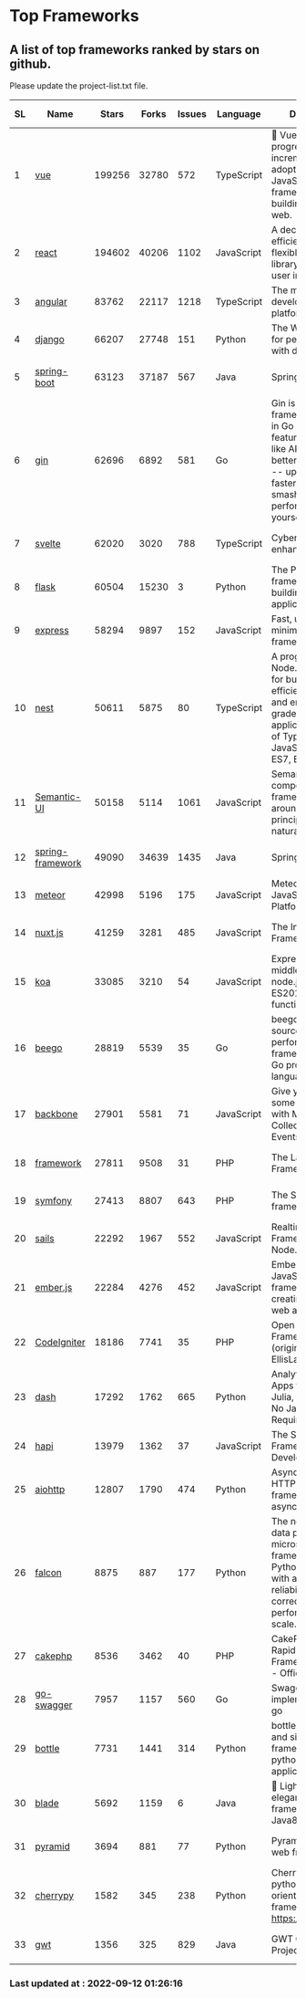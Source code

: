 # Top Frameworks
## A list of top frameworks ranked by stars on github.  
Please update the project-list.txt file.

| SL| Name  | Stars| Forks| Issues | Language | Description | Last Commit |
| --| ------| -----| ---- | ------ | -------- | ----------- | ----------- |
| 1 | [vue](https://github.com/vuejs/vue) | 199256 | 32780 | 572 | TypeScript | 🖖 Vue.js is a progressive, incrementally-adoptable JavaScript framework for building UI on the web. | 2022-09-01 06:31:31 |
| 2 | [react](https://github.com/facebook/react) | 194602 | 40206 | 1102 | JavaScript | A declarative, efficient, and flexible JavaScript library for building user interfaces. | 2022-09-10 01:19:28 |
| 3 | [angular](https://github.com/angular/angular) | 83762 | 22117 | 1218 | TypeScript | The modern web developer’s platform | 2022-09-09 21:27:16 |
| 4 | [django](https://github.com/django/django) | 66207 | 27748 | 151 | Python | The Web framework for perfectionists with deadlines. | 2022-09-09 11:51:47 |
| 5 | [spring-boot](https://github.com/spring-projects/spring-boot) | 63123 | 37187 | 567 | Java | Spring Boot | 2022-09-10 14:24:29 |
| 6 | [gin](https://github.com/gin-gonic/gin) | 62696 | 6892 | 581 | Go | Gin is a HTTP web framework written in Go (Golang). It features a Martini-like API with much better performance -- up to 40 times faster. If you need smashing performance, get yourself some Gin. | 2022-09-01 02:21:27 |
| 7 | [svelte](https://github.com/sveltejs/svelte) | 62020 | 3020 | 788 | TypeScript | Cybernetically enhanced web apps | 2022-09-11 19:30:02 |
| 8 | [flask](https://github.com/pallets/flask) | 60504 | 15230 | 3 | Python | The Python micro framework for building web applications. | 2022-09-11 13:33:56 |
| 9 | [express](https://github.com/expressjs/express) | 58294 | 9897 | 152 | JavaScript | Fast, unopinionated, minimalist web framework for node. | 2022-08-20 01:12:14 |
| 10 | [nest](https://github.com/nestjs/nest) | 50611 | 5875 | 80 | TypeScript | A progressive Node.js framework for building efficient, scalable, and enterprise-grade server-side applications on top of TypeScript & JavaScript (ES6, ES7, ES8) 🚀 | 2022-09-09 06:26:36 |
| 11 | [Semantic-UI](https://github.com/Semantic-Org/Semantic-UI) | 50158 | 5114 | 1061 | JavaScript | Semantic is a UI component framework based around useful principles from natural language. | 2018-10-21 20:59:02 |
| 12 | [spring-framework](https://github.com/spring-projects/spring-framework) | 49090 | 34639 | 1435 | Java | Spring Framework | 2022-09-11 21:33:39 |
| 13 | [meteor](https://github.com/meteor/meteor) | 42998 | 5196 | 175 | JavaScript | Meteor, the JavaScript App Platform | 2022-09-05 13:12:55 |
| 14 | [nuxt.js](https://github.com/nuxt/nuxt.js) | 41259 | 3281 | 485 | JavaScript | The Intuitive Vue(2) Framework | 2022-09-05 13:31:52 |
| 15 | [koa](https://github.com/koajs/koa) | 33085 | 3210 | 54 | JavaScript | Expressive middleware for node.js using ES2017 async functions | 2022-07-13 16:11:33 |
| 16 | [beego](https://github.com/beego/beego) | 28819 | 5539 | 35 | Go | beego is an open-source, high-performance web framework for the Go programming language. | 2022-07-30 08:03:02 |
| 17 | [backbone](https://github.com/jashkenas/backbone) | 27901 | 5581 | 71 | JavaScript | Give your JS App some Backbone with Models, Views, Collections, and Events | 2022-08-23 08:30:45 |
| 18 | [framework](https://github.com/laravel/framework) | 27811 | 9508 | 31 | PHP | The Laravel Framework. | 2022-09-09 18:45:42 |
| 19 | [symfony](https://github.com/symfony/symfony) | 27413 | 8807 | 643 | PHP | The Symfony PHP framework | 2022-09-11 15:09:35 |
| 20 | [sails](https://github.com/balderdashy/sails) | 22292 | 1967 | 552 | JavaScript | Realtime MVC Framework for Node.js | 2022-09-02 20:00:35 |
| 21 | [ember.js](https://github.com/emberjs/ember.js) | 22284 | 4276 | 452 | JavaScript | Ember.js - A JavaScript framework for creating ambitious web applications | 2022-09-07 14:38:29 |
| 22 | [CodeIgniter](https://github.com/bcit-ci/CodeIgniter) | 18186 | 7741 | 35 | PHP | Open Source PHP Framework (originally from EllisLab) | 2022-06-27 19:12:41 |
| 23 | [dash](https://github.com/plotly/dash) | 17292 | 1762 | 665 | Python | Analytical Web Apps for Python, R, Julia, and Jupyter. No JavaScript Required. | 2022-09-08 16:32:07 |
| 24 | [hapi](https://github.com/hapijs/hapi) | 13979 | 1362 | 37 | JavaScript | The Simple, Secure Framework Developers Trust | 2022-08-24 06:29:54 |
| 25 | [aiohttp](https://github.com/aio-libs/aiohttp) | 12807 | 1790 | 474 | Python | Asynchronous HTTP client/server framework for asyncio and Python | 2022-09-12 01:09:34 |
| 26 | [falcon](https://github.com/falconry/falcon) | 8875 | 887 | 177 | Python | The no-magic web data plane API and microservices framework for Python developers, with a focus on reliability, correctness, and performance at scale. | 2022-08-31 20:50:22 |
| 27 | [cakephp](https://github.com/cakephp/cakephp) | 8536 | 3462 | 40 | PHP | CakePHP: The Rapid Development Framework for PHP - Official Repository | 2022-09-11 19:57:18 |
| 28 | [go-swagger](https://github.com/go-swagger/go-swagger) | 7957 | 1157 | 560 | Go | Swagger 2.0 implementation for go | 2022-09-09 22:15:16 |
| 29 | [bottle](https://github.com/bottlepy/bottle) | 7731 | 1441 | 314 | Python | bottle.py is a fast and simple micro-framework for python web-applications. | 2022-09-05 15:24:52 |
| 30 | [blade](https://github.com/lets-blade/blade) | 5692 | 1159 | 6 | Java | :rocket: Lightning fast and elegant mvc framework for Java8 | 2022-05-10 12:38:06 |
| 31 | [pyramid](https://github.com/Pylons/pyramid) | 3694 | 881 | 77 | Python | Pyramid - A Python web framework | 2022-03-13 22:49:13 |
| 32 | [cherrypy](https://github.com/cherrypy/cherrypy) | 1582 | 345 | 238 | Python | CherryPy is a pythonic, object-oriented HTTP framework.      https://cherrypy.dev | 2022-07-17 20:36:25 |
| 33 | [gwt](https://github.com/gwtproject/gwt) | 1356 | 325 | 829 | Java | GWT Open Source Project | 2022-07-26 22:23:28 |

### Last updated at : 2022-09-12 01:26:16
